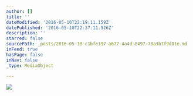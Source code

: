 ```yaml
---
author: []
title: ''
dateModified: '2016-05-10T22:19:11.159Z'
datePublished: '2016-05-10T22:37:11.926Z'
description: ''
starred: false
sourcePath: _posts/2016-05-10-c1bfe197-a677-4a4d-8497-78a3b7f9d81e.md
inFeed: true
hasPage: false
inNav: false
_type: MediaObject

---
```

![](https://the-grid-user-content.s3-us-west-2.amazonaws.com/b061fdad-5ffa-4dde-8241-0e89f7c3009d.jpg)